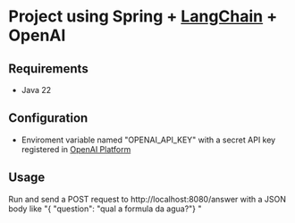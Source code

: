 # Project using Spring + [LangChain](https://www.langchain.com/) + OpenAI

## Requirements
* Java 22
## Configuration
* Enviroment variable named "OPENAI_API_KEY" with a secret API key registered in [OpenAI Platform](https://platform.openai.com/api-keys)
## Usage
Run and send a POST request to http://localhost:8080/answer with a JSON body like "{ "question": "qual a formula da agua?"} "
